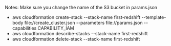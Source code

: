 Notes:
Make sure you change the name of the S3 bucket in params.json

* aws cloudformation create-stack --stack-name first-redshift --template-body file://create_cluster.json --parameters file://params.json --capabilities CAPABILITY_IAM
* aws cloudformation describe-stacks --stack-name first-redshift
* aws cloudformation delete-stack --stack-name first-redshift

